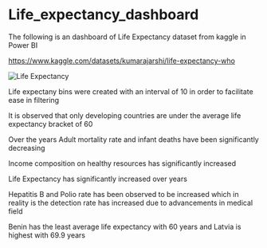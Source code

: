 # Life_expectancy_dashboard
The following is an dashboard of Life Expectancy dataset from kaggle in Power BI

https://www.kaggle.com/datasets/kumarajarshi/life-expectancy-who

![Life Expectancy](https://github.com/DoollaVenkatasatya/Life_expectancy_dashboard/assets/137089784/4448e1fa-3687-4fb1-9720-c359d990a3be)

Life expectany bins were created with an interval of 10 in order to facilitate ease in filtering

It is observed that only developing countries are under the average life expectancy bracket of 60

Over the years Adult mortality rate and infant deaths have been significantly decreasing

Income composition on healthy resources has significantly increased

Life Expectancy has significantly increased over years

Hepatitis B and Polio rate has been observed to be increased which in reality is the detection rate has increased due to advancements in medical field

Benin has the least average life expectancy with 60 years and Latvia is highest with 69.9 years
